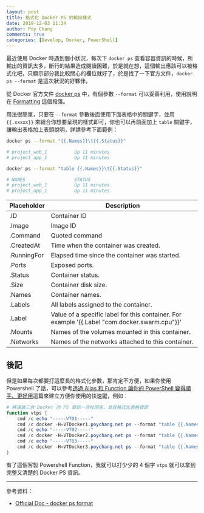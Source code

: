 ```yaml
---
layout: post
title: 格式化 Docker PS 的輸出樣式
date: 2019-12-03 11:34
author: Poy Chang
comments: true
categories: [Develop, Docker, PowerShell]
---
```

最近使用 Docker 時遇到個小狀況，每次下 `docker ps` 查看容器資訊的時候，所輸出的資訊太多，斷行的結果造成閱讀困難，於是就在想，這個輸出應該可以被格式化吧，只顯示部分我比較關心的欄位就好了，於是找了一下官方文件，`docker ps --format` 是這次狀況的好夥伴。

從 Docker 官方文件 [docker ps](https://docs.docker.com/engine/reference/commandline/ps/) 中，有個參數 `--format` 可以妥善利用，使用說明在 [Formatting](https://docs.docker.com/engine/reference/commandline/ps/#formatting) 這個段落。

用法很簡單，只要在 `--format` 參數後面使用下面表格中的關鍵字，並用 `{{.xxxxx}}` 來組合你想要呈現的樣式即可，你也可以再前面加上 `table` 關鍵字，讓輸出表格加上表頭說明，詳請參考下面範例：

```bash
docker ps --format "{{.Names}}\t{{.Status}}"

# project_web_1          Up 11 minutes
# project_app_1          Up 11 minutes
```

```bash
docker ps --format "table {{.Names}}\t{{.Status}}"

# NAMES                  STATUS
# project_web_1          Up 11 minutes
# project_app_1          Up 11 minutes
```

| Placeholder | Description |
| ----------- | ----------- |
| .ID         | Container ID |
| .Image      | Image ID |
| .Command    | Quoted command |
| .CreatedAt  | Time when the container was created. |
| .RunningFor | Elapsed time since the container was started. |
| .Ports      | Exposed ports. |
| .Status     | Container status. |
| .Size       | Container disk size. |
| .Names      | Container names. |
| .Labels     | All labels assigned to the container. |
| .Label      | Value of a specific label for this container. For example '{{.Label "com.docker.swarm.cpu"}}' |
| .Mounts     | Names of the volumes mounted in this container. |
| .Networks   | Names of the networks attached to this container. |

## 後記

但是如果每次都要打這麼長的格式化參數，那肯定不方便，如果你使用 Powershell 了話，可以參考[透過 Alias 和 Function 讓你的 PowerShell 變得順手、更好用](https://poychang.github.io/make-your-powershell-handy/)這篇來建立方便你使用的快速鍵，例如：

```ps1
# 將遠端三台 Docker 的 PS 資訊一次吐回來，並且格式化表格資訊
function vtps {
    cmd /c echo "-----VT01-----"
    cmd /c docker -H=VTDocker1.poychang.net ps --format "table {{.Names}}\t{{.Status}}"
    cmd /c echo "-----VT02-----"
    cmd /c docker -H=VTDocker2.poychang.net ps --format "table {{.Names}}\t{{.Status}}"
    cmd /c echo "-----VT03-----"
    cmd /c docker -H=VTDocker3.poychang.net ps --format "table {{.Names}}\t{{.Status}}"
}
```

有了這個客製 Powershell Function，我就可以打少少的 4 個字 `vtps` 就可以拿到完整又清楚的 Docker PS 資訊。

----------

參考資料：

* [Official Doc - docker ps format](https://docs.docker.com/engine/reference/commandline/ps/)

